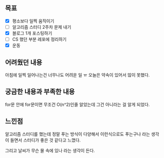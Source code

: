 ## 목표

- [x] 평소보다 일찍 움직이기
- [ ] 알고리즘 스터디 2주차 문제 내기
- [x] 블로그 1개 포스팅하기
- [ ] CS 했던 부분 레포에 정리하기
- [x] 운동

## 어려웠던 내용

아침에 일찍 일어나는건 너무나도 어려운 일 ㅠ
오늘은 약속이 있어서 많이 못했다.

## 궁금한 내용과 부족한 내용

for문 안에 for문이면 무조건 O(n^2)인줄 알았는데 그건 아니라는 걸 알게 되었다.

## 느낀점

알고리즘 스터디를 했는데 정말 푸는 방식이 다양해서 이런식으로도 푸는구나 라는 생각이 들면서 스터디가 좋은 것 같다고 느꼈다.

그리고 날씨가 무슨 물 속에 있나 라는 생각이 든다.

